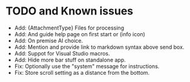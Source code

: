 # TODO and Known issues

- Add: {AttachmentType} Files for processing
- Add: And guide help page on first start or (info icon)
- Add: On premise AI choice.
- Add: Mention and provide link to markdown syntax above send box.
- Add: Suppot for Visual Studio macros.
- Add: Hide more bar stuff on standalone app.
- Fix: Optionally use the "system" message for instructions.
- Fix: Store scroll setting as a distance from the bottom.